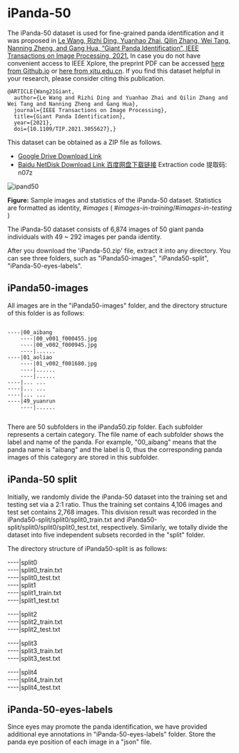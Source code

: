 # iPanda-50
The iPanda-50 dataset is used for fine-grained panda identification and it was proposed in [Le Wang, Rizhi Ding, Yuanhao Zhai, Qilin Zhang, Wei Tang, Nanning Zheng, and Gang Hua, “Giant Panda Identification”, IEEE Transactions on Image Processing, 2021.](https://doi.org/10.1109/tip.2021.3055627) In case you do not have convenient access to IEEE Xplore, the preprint PDF can be accessed [here from Github.io](https://qilin-zhang.github.io/_pages/pdfs/Giant_Panda_Identification_TIP.pdf) or [here from xjtu.edu.cn](http://gr.xjtu.edu.cn/documents/1809645/0/manuscript.pdf/47589606-3110-53de-eb0e-c7b4965940ad?t=1611713263900). If you find this dataset helpful in your research, please consider citing this publication. 
```
@ARTICLE{Wang21Giant,
  author={Le Wang and Rizhi Ding and Yuanhao Zhai and Qilin Zhang and Wei Tang and Nanning Zheng and Gang Hua},
  journal={IEEE Transactions on Image Processing}, 
  title={Giant Panda Identification}, 
  year={2021},
  doi={10.1109/TIP.2021.3055627},}
```
This dataset can be obtained as a ZIP file as follows.   

* [Google Drive Download Link](https://drive.google.com/open?id=1973u5DiS7NhlxURprJQ5fT6ItaqClnfJ)   
* [Baidu NetDisk Download Link 百度网盘下载链接](https://pan.baidu.com/s/1V2ghuy3Il6GFad7GFbE5MA)   Extraction code 提取码: n07z 


![ipand50](https://github.com/iPandaDateset/iPanda-50/raw/master/iPanda50.png)

**Figure:** Sample images and statistics of the iPanda-50 dataset. Statistics are formatted as identity, #*images*  ( #*images-in-training*/#*images-in-testing* )

The iPanda-50 dataset consists of 6,874 images of 50 giant panda individuals with 49 ~ 292 images per panda identity.   

After you download the 'iPanda-50.zip' file, extract it into any directory.  You can see three folders, such as "iPanda50-images", "iPanda50-split", "iPanda-50-eyes-labels".

## iPanda50-images

All images  are in the "iPanda50-images" folder, and the directory structure of this folder is as follows:  

```

----|00_aibang  
    ----|00_v001_f000455.jpg  
    ----|00_v002_f000945.jpg  
    ----|......    
----|01_aoliao 
    ----|01_v002_f001680.jpg  
    ----|......  
    ----|...... 
----|... ...  
----|... ... 
----|... ... 
----|49_yuanrun
    ----|......  
 
```

There are 50 subfolders in the iPanda50.zip folder. Each subfolder represents a certain category. The file name of each subfolder shows the label and name of the panda. For example, "00_aibang" means that the panda name is "aibang" and the label is 0, thus the corresponding panda images of this category are stored in this subfolder.   



## iPanda-50 split

Initially, we randomly divide the iPanda-50 dataset into the training set and testing set via a 2:1 ratio.  Thus the training set contains 4,106 images and test set contains 2,768 images.  This division result was recorded in the iPanda50-split/split0/split0_train.txt and  iPanda50-split/split0/split0/split0_test.txt, respectively. 
Similarly, we totally divide the dataset into five independent subsets recorded in the "split" folder.

The directory structure of iPanda50-split is as follows: 

----|split0  
    ----|split0_train.txt  
    ----|split0_test.txt   
----|split1    
    ----|split1_train.txt  
    ----|split1_test.txt  

----|split2  
    ----|split2_train.txt  
    ----|split2_test.txt  

----|split3  
    ----|split3_train.txt  
    ----|split3_test.txt  

----|split4  
    ----|split4_train.txt  
    ----|split4_test.txt  

## iPanda-50-eyes-labels

Since eyes may promote the panda identification, we have provided additional eye annotations in "iPanda-50-eyes-labels" folder. Store the panda eye position of each image in a "json" file. 

